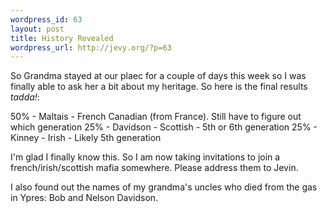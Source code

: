 ```yaml
--- 
wordpress_id: 63
layout: post
title: History Revealed
wordpress_url: http://jevy.org/?p=63
---
```

So Grandma stayed at our plaec for a couple of days this week so I was finally able to ask her a bit about my heritage.  So here is the final results *tadda!*:

50% - Maltais - French Canadian (from France).  Still have to figure out which generation
25% - Davidson - Scottish - 5th or 6th generation
25% - Kinney - Irish - Likely 5th generation

I'm glad I finally know this.  So I am now taking invitations to join a french/irish/scottish mafia somewhere.  Please address them to Jevin.

I also found out the names of my grandma's uncles who died from the gas in Ypres: Bob and Nelson Davidson.
